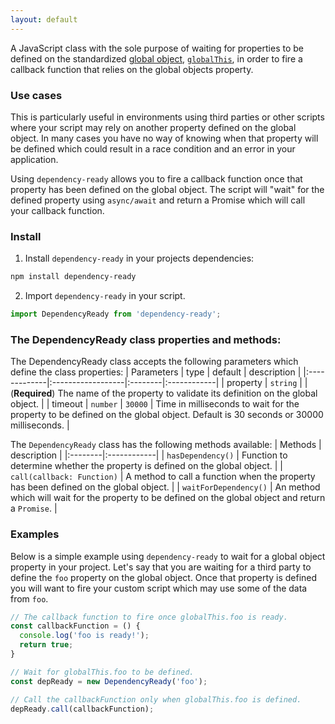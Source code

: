 ```yaml
---
layout: default
---
```



A JavaScript class with the sole purpose of waiting for properties to be defined on the standardized [global object](https://developer.mozilla.org/en-US/docs/Glossary/Global_object), [`globalThis`](https://developer.mozilla.org/en-US/docs/Web/JavaScript/Reference/Global_Objects/globalThis), in order to fire a callback function that relies on the global objects property.

### Use cases

This is particularly useful in environments using third parties or other scripts where your script may rely on another property defined on the global object. In many cases you have no way of knowing when that property will be defined which could result in a race condition and an error in your application.

Using `dependency-ready` allows you to fire a callback function once that property has been defined on the global object. The script will "wait" for the defined property using `async/await` and return a Promise which will call your callback function.

### Install

1. Install `dependency-ready` in your projects dependencies:
```sh
npm install dependency-ready
```
2. Import `dependency-ready` in your script.
```js
import DependencyReady from 'dependency-ready';
```

### The DependencyReady class properties and methods:

The DependencyReady class accepts the following parameters which define the class properties:
| Parameters   | type              | default | description |
|:-------------|:------------------|:--------|:------------|
| property     | `string`          |         | (**Required**) The name of the property to validate its definition on the global object. |
| timeout      | `number`          | `30000` | Time in milliseconds to wait for the property to be defined on the global object. Default is 30 seconds or 30000 milliseconds. |

The `DependencyReady` class has the following methods available:
| Methods | description |
|:--------|:------------|
| `hasDependency()` | Function to determine whether the property is defined on the global object. |
| `call(callback: Function)` | A method to call a function when the property has been defined on the global object. |
| `waitForDependency()` | An method which will wait for the property to be defined on the global object and return a `Promise`. |

### Examples

Below is a simple example using `dependency-ready` to wait for a global object property in your project. Let's say that you are waiting for a third party to define the `foo` property on the global object. Once that property is defined you will want to fire your custom script which may use some of the data from `foo`. 
```js
// The callback function to fire once globalThis.foo is ready.
const callbackFunction = () {
  console.log('foo is ready!');
  return true;
}

// Wait for globalThis.foo to be defined.
const depReady = new DependencyReady('foo');

// Call the callbackFunction only when globalThis.foo is defined.
depReady.call(callbackFunction);
```
